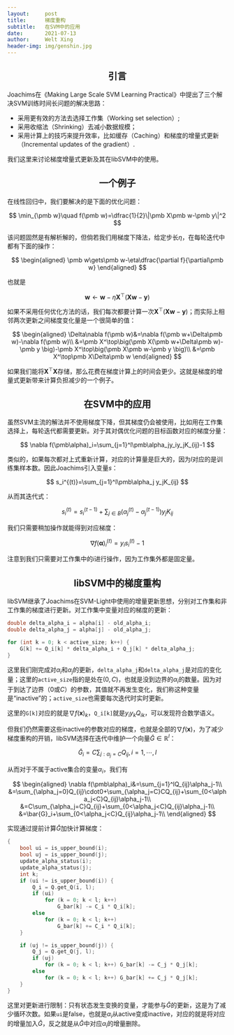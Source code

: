 ```yaml
---
layout:     post
title:      梯度重构
subtitle:   在SVM中的应用
date:       2021-07-13
author:     Welt Xing
header-img: img/genshin.jpg
---
```


## <center>引言

Joachims在《Making Large Scale SVM Learning Practical》中提出了三个解决SVM训练时间长问题的解决思路：

- 采用更有效的方法去选择工作集（Working set selection）;
- 采用收缩法（Shrinking）去减小数据规模；
- 采用计算上的技巧来提升效率，比如缓存（Caching）和梯度的增量式更新（Incremental updates of the gradient）.

我们这里来讨论梯度增量式更新及其在libSVM中的使用。

## <center>一个例子

在线性回归中，我们要解决的是下面的优化问题：

$$
\min_{\pmb w}\quad f(\pmb w)=\dfrac{1}{2}\|\pmb X\pmb w-\pmb y\|^2
$$

该问题固然是有解析解的，但倘若我们用梯度下降法，给定步长$\eta$，在每轮迭代中都有下面的操作：

$$
\begin{aligned}
\pmb w\gets\pmb w-\eta\dfrac{\partial f}{\partial\pmb w}
\end{aligned}
$$

也就是

$$
\pmb w\gets\pmb w-\eta\pmb X^\top(\pmb X\pmb w-\pmb y)
$$

如果不采用任何优化方法的话，我们每次都要计算一次$\pmb X^\top(\pmb X\pmb w-\pmb y)$；而实际上相邻两次更新之间梯度变化量是一个很简单的值：

$$
\begin{aligned}
\Delta\nabla f(\pmb w)&=\nabla f(\pmb w+\Delta\pmb w)-\nabla f(\pmb w)\\
&=\pmb X^\top\big(\pmb X(\pmb w+\Delta\pmb w)-\pmb y \big)-\pmb X^\top\big(\pmb X\pmb w-\pmb y \big)\\
&=\pmb X^\top\pmb X\Delta\pmb w
\end{aligned}
$$

如果我们能将$\pmb X^\top\pmb X$存储，那么花费在梯度计算上的时间会更少。这就是梯度的增量式更新带来计算负担减少的一个例子。

## <center>在SVM中的应用

虽然SVM主流的解法并不使用梯度下降，但其梯度仍会被使用，比如用在工作集选择上，每轮迭代都需要更新。对于其对偶优化问题的目标函数对应的梯度分量：

$$
\nabla f(\pmb\alpha)_i=\sum_{j=1}^l\pmb\alpha_jy_iy_jK_{ij}-1
$$

类似的，如果每次都对上式重新计算，对应的计算量是巨大的，因为$l$对应的是训练集样本数。因此Joachims引入变量$s$：

$$
s_i^{(t)}=\sum_{j=1}^l\pmb\alpha_j y_jK_{ij}
$$

从而其迭代式：

$$
s_i^{(t)}=s_i^{(t-1)}+\sum_{j\in B}(\alpha_j^{(t)}-\alpha_j^{(t-1)})y_jK_{ij}
$$

我们只需要稍加操作就能得到对应梯度：

$$
\nabla f(\pmb\alpha)_i^{(t)}=y_is_{i}^{(t)}-1
$$

注意到我们只需要对工作集中的$i$进行操作，因为工作集外都是固定量。

## <center>libSVM中的梯度重构

libSVM继承了Joachims在SVM-Light中使用的增量更新思想，分别对工作集和非工作集的梯度进行更新。对工作集中变量对应的梯度的更新：

```cpp
double delta_alpha_i = alpha[i] - old_alpha_i;
double delta_alpha_j = alpha[j] - old_alpha_j;

for (int k = 0; k < active_size; k++) {
    G[k] += Q_i[k] * delta_alpha_i + Q_j[k] * delta_alpha_j;
}
```

这里我们刚完成对$\alpha_i$和$\alpha_j$的更新，`delta_alpha_j`和`delta_alpha_j`是对应的变化量；这里的`active_size`指的是处在$(0,C)$，也就是没到边界的$\alpha_i$的数量。因为对于到达了边界（$0$或$C$）的参数，其值就不再发生变化，我们称这种变量是“inactive”的；`active_size`也需要每次迭代时实时更新。

这里的`G[k]`对应的就是$\nabla f(\pmb x)_k$，`Q_i[k]`就是$y_iy_kQ_{ik}$，可以发现符合数学语义。

但我们仍然需要这些inactive的参数对应的梯度，也就是全部的$\nabla f(\pmb x)$，为了减少梯度重构的开销，libSVM选择在迭代中维护一个向量$\bar{G}\in\mathbb{R}^l$：

$$
\bar{G}_i=C\sum_{j:\alpha_j=C}Q_{ij},i=1,\cdots,l
$$

从而对于不属于active集合的变量$\alpha_i$，我们有

$$
\begin{aligned}
\nabla f(\pmb\alpha)_i&=\sum_{j=1}^lQ_{ij}\alpha_j-1\\
&=\sum_{\alpha_j=0}Q_{ij}\cdot0+\sum_{\alpha_j=C}CQ_{ij}+\sum_{0<\alpha_j<C}Q_{ij}\alpha_j-1\\
&=C\sum_{\alpha_j=C}Q_{ij}+\sum_{0<\alpha_j<C}Q_{ij}\alpha_j-1\\
&=\bar{G}_i+\sum_{0<\alpha_j<C}Q_{ij}\alpha_j-1\\
\end{aligned}
$$

实现通过提前计算$\bar{G}$加快计算梯度：

```cpp
{
    bool ui = is_upper_bound(i);
    bool uj = is_upper_bound(j);
    update_alpha_status(i);
    update_alpha_status(j);
    int k;
    if (ui != is_upper_bound(i)) {
        Q_i = Q.get_Q(i, l);
        if (ui)
            for (k = 0; k < l; k++) 
                G_bar[k] -= C_i * Q_i[k];
        else
            for (k = 0; k < l; k++) 
                G_bar[k] += C_i * Q_i[k];
    }

    if (uj != is_upper_bound(j)) {
        Q_j = Q.get_Q(j, l);
        if (uj)
            for (k = 0; k < l; k++) G_bar[k] -= C_j * Q_j[k];
        else
            for (k = 0; k < l; k++) G_bar[k] += C_j * Q_j[k];
    }
}
```

这里对更新进行限制：只有状态发生变换的变量，才能参与$\bar{G}$的更新，这是为了减少循环次数。如果`ui`是false，也就是$\alpha_i$从active变成inactive，对应的就是将对应的增量加入$\bar{G}$，反之就是从$\bar{G}$中对应$\alpha_i$的增量删除。
